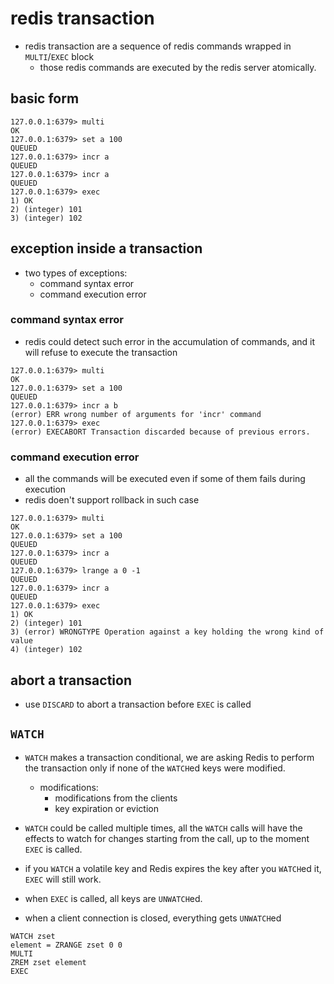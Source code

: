 # redis transaction
* redis transaction are a sequence of redis commands wrapped in `MULTI`/`EXEC` block
    * those redis commands are executed by the redis server atomically.

## basic form
```
127.0.0.1:6379> multi
OK
127.0.0.1:6379> set a 100
QUEUED
127.0.0.1:6379> incr a
QUEUED
127.0.0.1:6379> incr a
QUEUED
127.0.0.1:6379> exec
1) OK
2) (integer) 101
3) (integer) 102
```

## exception inside a transaction
* two types of exceptions:
    * command syntax error
    * command execution error

### command syntax error
* redis could detect such error in the accumulation of commands, and it will refuse to execute the transaction
```
127.0.0.1:6379> multi
OK
127.0.0.1:6379> set a 100
QUEUED
127.0.0.1:6379> incr a b
(error) ERR wrong number of arguments for 'incr' command
127.0.0.1:6379> exec
(error) EXECABORT Transaction discarded because of previous errors.
```

### command execution error
* all the commands will be executed even if some of them fails during execution
* redis doen't support rollback in such case
```
127.0.0.1:6379> multi
OK
127.0.0.1:6379> set a 100
QUEUED
127.0.0.1:6379> incr a
QUEUED
127.0.0.1:6379> lrange a 0 -1
QUEUED
127.0.0.1:6379> incr a
QUEUED
127.0.0.1:6379> exec
1) OK
2) (integer) 101
3) (error) WRONGTYPE Operation against a key holding the wrong kind of value
4) (integer) 102
```

## abort a transaction
* use `DISCARD` to abort a transaction before `EXEC` is called


## `WATCH`
* `WATCH` makes a transaction conditional, we are asking Redis to perform the transaction only if none of the `WATCH`ed keys were modified.
    * modifications:
        * modifications from the clients
        * key expiration or eviction
 

* `WATCH` could be called multiple times, all the `WATCH` calls will have the effects to watch for changes starting from the call, up to the moment `EXEC` is called.
* if you `WATCH` a volatile key and Redis expires the key after you `WATCH`ed it, `EXEC` will still work.
* when `EXEC` is called, all keys are `UNWATCH`ed.
* when a client connection is closed, everything gets `UNWATCH`ed

```
WATCH zset
element = ZRANGE zset 0 0
MULTI
ZREM zset element
EXEC
```
